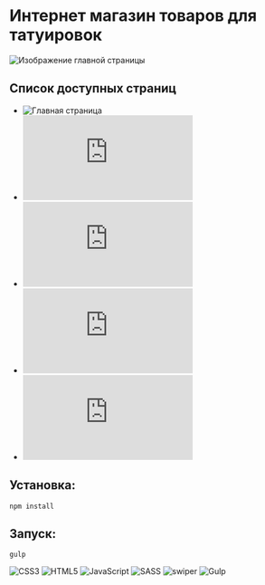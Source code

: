 # Интернет магазин товаров для татуировок

![Изображение главной страницы](https://user-images.githubusercontent.com/58606474/176137809-3eb0edef-29f2-4816-8aac-b152d5690f44.jpg)

## Список доступных страниц
* ![Главная страница](https://tatto-shop-site.netlify.app/)
* ![Страница каталога](https://tatto-shop-site.netlify.app/catalog.html)
* ![Страница товара](https://tatto-shop-site.netlify.app/product.html)
* ![Страница ошибки (404)](https://tatto-shop-site.netlify.app/404.html)
* ![Страница контактов](https://tatto-shop-site.netlify.app/contacts.html)

## Установка:
```
npm install
```

## Запуск:
```
gulp
```

![CSS3](https://img.shields.io/badge/css3-%231572B6.svg?style=for-the-badge&logo=css3&logoColor=white)
![HTML5](https://img.shields.io/badge/html5-%23E34F26.svg?style=for-the-badge&logo=html5&logoColor=white)
![JavaScript](https://img.shields.io/badge/javascript-%23323330.svg?style=for-the-badge&logo=javascript&logoColor=%23F7DF1E)
![SASS](https://img.shields.io/badge/SASS-hotpink.svg?style=for-the-badge&logo=SASS&logoColor=white)
![swiper](https://img.shields.io/badge/swiper-%236332F6.svg?&style=for-the-badge&logo=swiper&logoColor=white")
![Gulp](https://img.shields.io/badge/GULP-%23CF4647.svg?style=for-the-badge&logo=gulp&logoColor=white)
